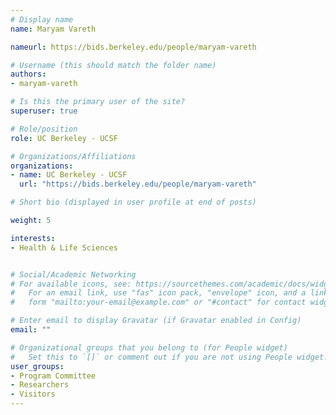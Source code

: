 ```yaml
---
# Display name
name: Maryam Vareth

nameurl: https://bids.berkeley.edu/people/maryam-vareth

# Username (this should match the folder name)
authors:
- maryam-vareth

# Is this the primary user of the site?
superuser: true

# Role/position
role: UC Berkeley - UCSF

# Organizations/Affiliations
organizations:
- name: UC Berkeley - UCSF
  url: "https://bids.berkeley.edu/people/maryam-vareth"

# Short bio (displayed in user profile at end of posts)

weight: 5

interests:
- Health & Life Sciences


# Social/Academic Networking
# For available icons, see: https://sourcethemes.com/academic/docs/widgets/#icons
#   For an email link, use "fas" icon pack, "envelope" icon, and a link in the
#   form "mailto:your-email@example.com" or "#contact" for contact widget.

# Enter email to display Gravatar (if Gravatar enabled in Config)
email: ""

# Organizational groups that you belong to (for People widget)
#   Set this to `[]` or comment out if you are not using People widget.  
user_groups:
- Program Committee
- Researchers
- Visitors
---
```

